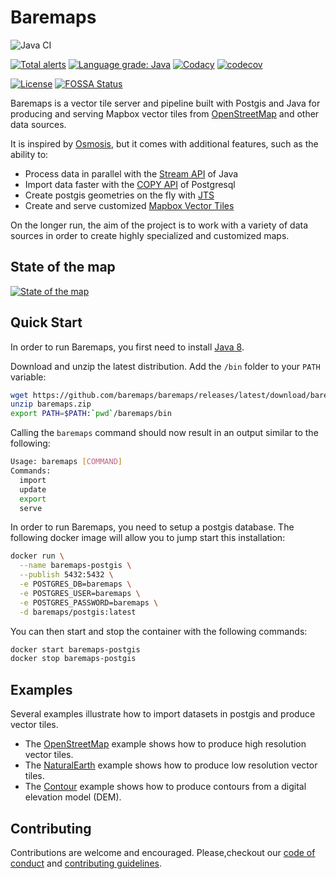 # Baremaps

![Java CI](https://github.com/baremaps/baremaps/workflows/Java%20CI/badge.svg)

[![Total alerts](https://img.shields.io/lgtm/alerts/g/baremaps/baremaps.svg?logo=lgtm&logoWidth=18)](https://lgtm.com/projects/g/baremaps/baremaps/alerts/)
[![Language grade: Java](https://img.shields.io/lgtm/grade/java/g/baremaps/baremaps.svg?logo=lgtm&logoWidth=18)](https://lgtm.com/projects/g/baremaps/baremaps/context:java)
[![Codacy](https://api.codacy.com/project/badge/Grade/9bb5efb0bea54a868cc70b0d9e564767)](https://app.codacy.com/app/bchapuis/baremaps?utm_source=github.com&utm_medium=referral&utm_content=bchapuis/baremaps&utm_campaign=Badge_Grade_Dashboard)
[![codecov](https://codecov.io/gh/baremaps/baremaps/branch/master/graph/badge.svg)](https://codecov.io/gh/baremaps/baremaps)

[![License](https://img.shields.io/badge/License-Apache%202.0-blue.svg)](https://opensource.org/licenses/Apache-2.0)
[![FOSSA Status](https://app.fossa.io/api/projects/git%2Bgithub.com%2Fbaremaps%2Fbaremaps.svg?type=shield)](https://app.fossa.io/projects/git%2Bgithub.com%2Fbaremaps%2Fbaremaps?ref=badge_shield)

Baremaps is a vector tile server and pipeline built with Postgis and Java for producing and serving Mapbox vector tiles from [OpenStreetMap](https://www.openstreetmap.org) and other data sources.

It is inspired by [Osmosis](https://github.com/openstreetmap/osmosis), but it comes with additional features, such as the ability to:
-   Process data in parallel with the [Stream API](https://docs.oracle.com/javase/8/docs/api/java/util/stream/package-summary.html) of Java
-   Import data faster with the [COPY API](https://www.postgresql.org/docs/11/sql-copy.html) of Postgresql
-   Create postgis geometries on the fly with [JTS](https://github.com/locationtech/jts)
-   Create and serve customized [Mapbox Vector Tiles](https://docs.mapbox.com/vector-tiles/specification/)

On the longer run, the aim of the project is to work with a variety of data sources in order to create highly specialized and customized maps.

## State of the map

[![State of the map](https://github.com/baremaps/baremaps/raw/master/screenshots/2019-12-27.png)](https://www.baremaps.com/)

## Quick Start

In order to run Baremaps, you first need to install [Java 8](https://sdkman.io/).

Download and unzip the latest distribution. Add the `/bin` folder to your `PATH` variable:

```bash
wget https://github.com/baremaps/baremaps/releases/latest/download/baremaps.zip
unzip baremaps.zip
export PATH=$PATH:`pwd`/baremaps/bin
```

Calling the `baremaps` command should now result in an output similar to the following:

```bash
Usage: baremaps [COMMAND]
Commands:
  import
  update
  export
  serve
```

In order to run Baremaps, you need to setup a postgis database.
The following docker image will allow you to jump start this installation:

```bash
docker run \
  --name baremaps-postgis \
  --publish 5432:5432 \
  -e POSTGRES_DB=baremaps \
  -e POSTGRES_USER=baremaps \
  -e POSTGRES_PASSWORD=baremaps \
  -d baremaps/postgis:latest
```

You can then start and stop the container with the following commands:

```bash
docker start baremaps-postgis
docker stop baremaps-postgis
```

## Examples

Several examples illustrate how to import datasets in postgis and produce vector tiles.
-   The [OpenStreetMap](examples/openstreetmap/README.md) example shows how to produce high resolution vector tiles.
-   The [NaturalEarth](examples/naturalearth/README.md) example shows how to produce low resolution vector tiles.
-   The [Contour](examples/contour/README.md) example shows how to produce contours from a digital elevation model (DEM).

## Contributing

Contributions are welcome and encouraged. Please,checkout our [code of conduct](CODE_OF_CONDUCT.md) and [contributing guidelines](CONTRIBUTING.md).
